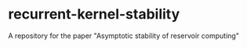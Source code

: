 # recurrent-kernel-stability
A repository for the paper "Asymptotic stability of reservoir computing"
